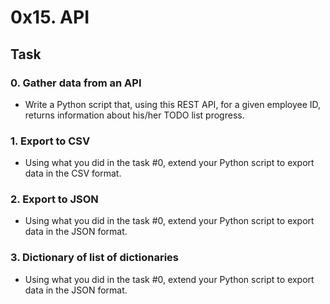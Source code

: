 # 0x15. API

## Task

### 0. Gather data from an API
* Write a Python script that, using this REST API, for a given employee ID, returns information about his/her TODO list progress.

### 1. Export to CSV
* Using what you did in the task #0, extend your Python script to export data in the CSV format.

### 2. Export to JSON
* Using what you did in the task #0, extend your Python script to export data in the JSON format.

### 3. Dictionary of list of dictionaries
* Using what you did in the task #0, extend your Python script to export data in the JSON format.

